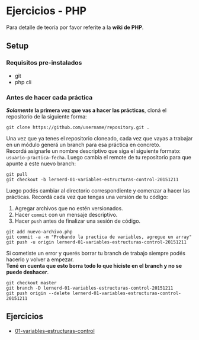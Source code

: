 # Ejercicios - PHP

Para detalle de teoría por favor referite a la **wiki de PHP**.

## Setup
### Requisitos pre-instalados
- git
- php cli

### Antes de hacer cada práctica
**_Solamente_ la primera vez que vas a hacer las prácticas**, cloná el repositorio de la siguiente forma:
```shell
git clone https://github.com/username/repository.git .
```
Una vez que ya tenes el repositorio cloneado, cada vez que vayas a trabajar en un módulo generá un branch para esa práctica en concreto.<br>
Recordá asignarle un nombre descriptivo que siga el siguiente formato: `usuario-practica-fecha`.
Luego cambia el remote de tu repositorio para que apunte a este nuevo branch:
```shell
git pull
git checkout -b lernerd-01-variables-estructuras-control-20151211
```

Luego podés cambiar al directorio correspondiente y comenzar a hacer las prácticas.
Recordá cada vez que tengas una versión de tu código:
1. Agregar archivos que no estén versionados.
1. Hacer `commit` con un mensaje descriptivo.
1. Hacer `push` antes de finalizar una sesión de código.

```shell
git add nuevo-archivo.php
git commit -a -m "Probando la practica de variables, agregue un array"
git push -u origin lernerd-01-variables-estructuras-control-20151211
```
Si cometiste un error y querés borrar tu branch de trabajo siempre podés hacerlo y volver a empezar.<br>
**Tené en cuenta que esto borra todo lo que hiciste en el branch y no se puede deshacer**.
```shell
git checkout master
git branch -D lernerd-01-variables-estructuras-control-20151211
git push origin --delete lernerd-01-variables-estructuras-control-20151211
```

## Ejercicios
- [01-variables-estructuras-control](01-variables-estructuras-control)
